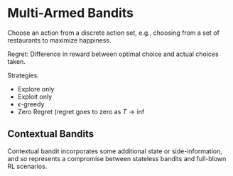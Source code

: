 # Multi-Armed Bandits
Choose an action from a discrete action set, e.g., choosing from a set of restaurants to maximize happiness.

Regret: Difference in reward between optimal choice and actual choices taken.

Strategies:
- Explore only
- Exploit only
- $\epsilon$-greedy
- Zero Regret (regret goes to zero as $T \rightarrow \inf$ 


## Contextual Bandits
Contextual bandit incorporates some additional state or side-information, and so represents a compromise between stateless bandits and full-blown RL scenarios.
